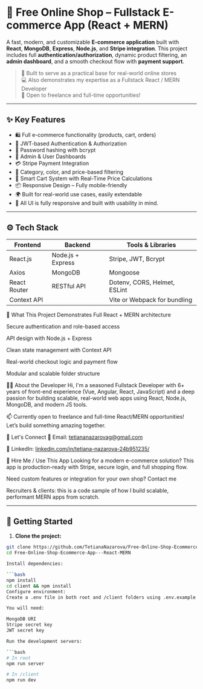 # 🛒 Free Online Shop – Fullstack E-commerce App (React + MERN)

A fast, modern, and customizable **E-commerce application** built with **React**, **MongoDB**, **Express**, **Node.js**, and **Stripe integration**. This project includes full **authentication/authorization**, dynamic product filtering, an **admin dashboard**, and a smooth checkout flow with **payment support**.

> 💼 Built to serve as a practical base for real-world online stores  
> 💻 Also demonstrates my expertise as a Fullstack React / MERN Developer  
> 📢 Open to freelance and full-time opportunities!

---

## ✨ Key Features

- 🛍️ Full e-commerce functionality (products, cart, orders)
- 🔐 JWT-based Authentication & Authorization
- 🔑 Password hashing with bcrypt
- 🧑 Admin & User Dashboards
- 💳 Stripe Payment Integration
- 🎨 Category, color, and price-based filtering
- 🧮 Smart Cart System with Real-Time Price Calculations
- 📦 Responsive Design – Fully mobile-friendly
- 🌍 Built for real-world use cases, easily extendable
- 🎨 All UI is fully responsive and built with usability in mind.
---

<!---
## 🖼️ Screenshots

![Home Page](./screenshots/home.png)  
![Product Filters](./screenshots/filters.png)  
![Admin Dashboard](./screenshots/admin.png)  
![Checkout Flow](./screenshots/checkout.png)

---
-->
## ⚙️ Tech Stack

| Frontend        | Backend            | Tools & Libraries               |
|-----------------|--------------------|---------------------------------|
| React.js        | Node.js + Express  | Stripe, JWT, Bcrypt             |
| Axios           | MongoDB            | Mongoose                        |
| React Router    | RESTful API        | Dotenv, CORS, Helmet, ESLint    |
| Context API     |                   | Vite or Webpack for bundling    |

🧠 What This Project Demonstrates
Full React + MERN architecture

Secure authentication and role-based access

API design with Node.js + Express

Clean state management with Context API

Real-world checkout logic and payment flow

Modular and scalable folder structure

<!---🌐 Live Demo (optional)
If deployed:
🔗 Visit Live App
-->
👨‍💻 About the Developer
Hi, I'm a seasoned Fullstack Developer with 6+ years of front-end experience (Vue, Angular, React, JavaScript) and a deep passion for building scalable, real-world web apps using React, Node.js, MongoDB, and modern JS tools.

📫 Currently open to freelance and full-time React/MERN opportunities!
Let’s build something amazing together.

💬 Let's Connect
📧 Email: tetiananazarovag@gmail.com

💼 LinkedIn: [linkedin.com/in/tetiana-nazarova-24b951235/](https://www.linkedin.com/in/tetiana-nazarova-24b951235/)

<!---🌐 Portfolio: yourwebsite.com-->

🤝 Hire Me / Use This App
Looking for a modern e-commerce solution? This app is production-ready with Stripe, secure login, and full shopping flow.

Need custom features or integration for your own shop? Contact me

Recruiters & clients: this is a code sample of how I build scalable, performant MERN apps from scratch.

---

## 🚀 Getting Started

1. **Clone the project:**

```bash
git clone https://github.com/TetianaNazarova/Free-Online-Shop-Ecommerce-App---React-MERN.git
cd Free-Online-Shop-Ecommerce-App---React-MERN

Install dependencies:

```bash
npm install
cd client && npm install
Configure environment:
Create a .env file in both root and /client folders using .env.example as a guide.

You will need:

MongoDB URI
Stripe secret key
JWT secret key

Run the development servers:

```bash
# In root
npm run server

# In /client
npm run dev

